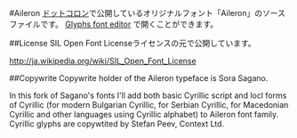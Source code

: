 #Aileron
[ドットコロン](http://dotcolon.net/)で公開しているオリジナルフォント「Aileron」のソースファイルです。
[Glyphs font editor](http://glyphsapp.com/) で開くことができます。


##License
SIL Open Font Licenseライセンスの元で公開しています。

http://ja.wikipedia.org/wiki/SIL_Open_Font_License

##Copywrite
Copywrite holder of the Aileron typeface is Sora Sagano.

In this fork of Sagano's fonts I'll add both basic Cyrillic script and locl forms of Cyrillic (for modern Bulgarian Cyrillic, for Serbian Cyrillic, for Macedonian Cyrillic and other languages using Cyrillic alphabet) to Aileron font family.
Cyrillic glyphs are copywtited by Stefan Peev, Context Ltd.
